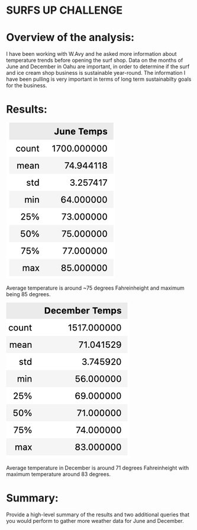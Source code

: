 # SURFS UP CHALLENGE

# Overview of the analysis: 
I have been working with W.Avy and he asked more information about temperature trends before opening the surf shop. Data on the months of June and December in Oahu are important, in order to determine if the surf and ice cream shop business is sustainable year-round. The information I have been pulling is very important in terms of long term sustainabilty goals for the business.


# Results: 

![June_temps.png](Resources/June_temps.png)

Average temperature is around ~75 degrees Fahreinheight and maximum being 85 degrees. 

![Dec_temps.png](Resources/Dec_temps.png)

Average temperature in December is around 71 degrees Fahreinheight with maximum temperature around 83 degrees.

# Summary: 
Provide a high-level summary of the results and two additional queries that you would perform to gather more weather data for June and December.
